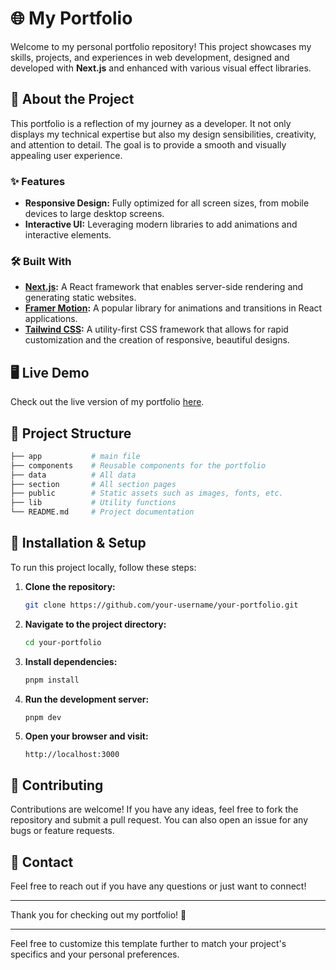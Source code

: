 # 🌐 My Portfolio

Welcome to my personal portfolio repository! This project showcases my skills, projects, and experiences in web development, designed and developed with **Next.js** and enhanced with various visual effect libraries.

## 🚀 About the Project

This portfolio is a reflection of my journey as a developer. It not only displays my technical expertise but also my design sensibilities, creativity, and attention to detail. The goal is to provide a smooth and visually appealing user experience.

### ✨ Features

- **Responsive Design:** Fully optimized for all screen sizes, from mobile devices to large desktop screens.
- **Interactive UI:** Leveraging modern libraries to add animations and interactive elements.

### 🛠️ Built With

- **[Next.js](https://nextjs.org/):** A React framework that enables server-side rendering and generating static websites.
- **[Framer Motion](https://www.framer.com/motion/):** A popular library for animations and transitions in React applications.
- **[Tailwind CSS](https://tailwindcss.com/):** A utility-first CSS framework that allows for rapid customization and the creation of responsive, beautiful designs.


## 🖥️ Live Demo

Check out the live version of my portfolio [here]([https://your-portfolio-link.com](https://my-portfolio-virid-rho-21.vercel.app)).

## 📂 Project Structure

```bash
├── app           # main file 
├── components    # Reusable components for the portfolio
├── data          # All data
├── section       # All section pages 
├── public        # Static assets such as images, fonts, etc.
├── lib           # Utility functions
└── README.md     # Project documentation
```

## 🔧 Installation & Setup

To run this project locally, follow these steps:

1. **Clone the repository:**
   ```bash
   git clone https://github.com/your-username/your-portfolio.git
   ```

2. **Navigate to the project directory:**
   ```bash
   cd your-portfolio
   ```

3. **Install dependencies:**
   ```bash
   pnpm install
   ```

4. **Run the development server:**
   ```bash
   pnpm dev
   ```

5. **Open your browser and visit:**
   ```
   http://localhost:3000
   ```

## 🤝 Contributing

Contributions are welcome! If you have any ideas, feel free to fork the repository and submit a pull request. You can also open an issue for any bugs or feature requests.

## 📧 Contact

Feel free to reach out if you have any questions or just want to connect!

---

Thank you for checking out my portfolio! 🎉

---

Feel free to customize this template further to match your project's specifics and your personal preferences.
